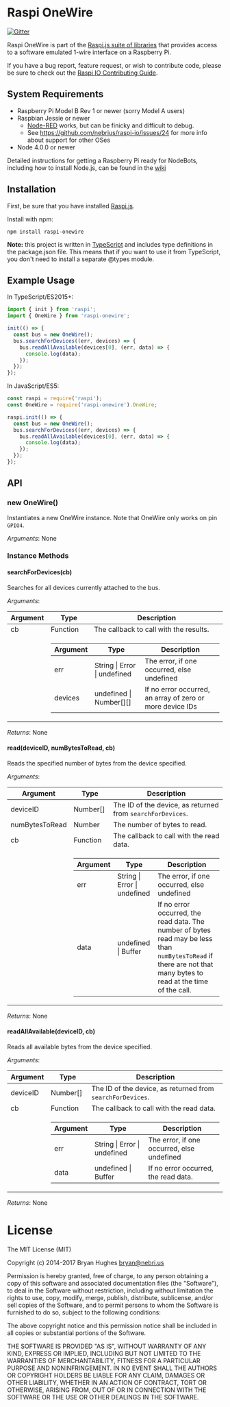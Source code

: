 Raspi OneWire
=============

[![Gitter](https://badges.gitter.im/Join%20Chat.svg)](https://gitter.im/nebrius/raspi-io?utm_source=badge&utm_medium=badge&utm_campaign=pr-badge&utm_content=badge)

Raspi OneWire is part of the [Raspi.js suite of libraries](https://github.com/nebrius/raspi) that provides access to a software emulated 1-wire interface on a Raspberry Pi.

If you have a bug report, feature request, or wish to contribute code, please be sure to check out the [Raspi IO Contributing Guide](https://github.com/nebrius/raspi-io/blob/master/CONTRIBUTING.md).

## System Requirements

- Raspberry Pi Model B Rev 1 or newer (sorry Model A users)
- Raspbian Jessie or newer
  - [Node-RED](http://nodered.org/) works, but can be finicky and difficult to debug.
  - See https://github.com/nebrius/raspi-io/issues/24 for more info about support for other OSes
- Node 4.0.0 or newer

Detailed instructions for getting a Raspberry Pi ready for NodeBots, including how to install Node.js, can be found in the [wiki](https://github.com/nebrius/raspi-io/wiki/Getting-a-Raspberry-Pi-ready-for-NodeBots)

## Installation

First, be sure that you have installed [Raspi.js](https://github.com/nebrius/raspi).

Install with npm:

```Shell
npm install raspi-onewire
```

**Note:** this project is written in [TypeScript](http://www.typescriptlang.org/) and includes type definitions in the package.json file. This means that if you want to use it from TypeScript, you don't need to install a separate @types module.

## Example Usage

In TypeScript/ES2015+:

```JavaScript
import { init } from 'raspi';
import { OneWire } from 'raspi-onewire';

init(() => {
  const bus = new OneWire();
  bus.searchForDevices((err, devices) => {
    bus.readAllAvailable(devices[0], (err, data) => {
      console.log(data);
    });
  });
});
```

In JavaScript/ES5:

```JavaScript
const raspi = require('raspi');
const OneWire = require('raspi-onewire').OneWire;

raspi.init(() => {
  const bus = new OneWire();
  bus.searchForDevices((err, devices) => {
    bus.readAllAvailable(devices[0], (err, data) => {
      console.log(data);
    });
  });
});
```

## API

### new OneWire()

Instantiates a new OneWire instance. Note that OneWire only works on pin `GPIO4`.

_Arguments_: None

### Instance Methods

#### searchForDevices(cb)

Searches for all devices currently attached to the bus.

_Arguments_:

<table>
  <thead>
    <tr>
      <th>Argument</th>
      <th>Type</th>
      <th>Description</th>
    </tr>
  </thead>
  <tr>
    <td>cb</td>
    <td>Function</td>
    <td>The callback to call with the results.</td>
  </tr>
  <tr>
    <td></td>
    <td colspan="2">
      <table>
        <thead>
          <tr>
            <th>Argument</th>
            <th>Type</th>
            <th>Description</th>
          </tr>
        </thead>
        <tr>
          <td>err</td>
          <td>String | Error | undefined</td>
          <td>The error, if one occurred, else undefined</td>
        </tr>
        <tr>
          <td>devices</td>
          <td>undefined | Number[][]</td>
          <td>If no error occurred, an array of zero or more device IDs</td>
        </tr>
      </table>
    </td>
  </tr>
</table>

_Returns_: None

#### read(deviceID, numBytesToRead, cb)

Reads the specified number of bytes from the device specified.

_Arguments_:

<table>
  <thead>
    <tr>
      <th>Argument</th>
      <th>Type</th>
      <th>Description</th>
    </tr>
  </thead>
  <tr>
    <td>deviceID</td>
    <td>Number[]</td>
    <td>The ID of the device, as returned from <code>searchForDevices</code>.</td>
  </tr>
  <tr>
    <td>numBytesToRead</td>
    <td>Number</td>
    <td>The number of bytes to read.</td>
  </tr>
  <tr>
    <td>cb</td>
    <td>Function</td>
    <td>The callback to call with the read data.</td>
  </tr>
  <tr>
    <td></td>
    <td colspan="2">
      <table>
        <thead>
          <tr>
            <th>Argument</th>
            <th>Type</th>
            <th>Description</th>
          </tr>
        </thead>
        <tr>
          <td>err</td>
          <td>String | Error | undefined</td>
          <td>The error, if one occurred, else undefined</td>
        </tr>
        <tr>
          <td>data</td>
          <td>undefined | Buffer</td>
          <td>If no error occurred, the read data. The number of bytes read may be less than <code>numBytesToRead</code> if there are not that many bytes to read at the time of the call.</td>
        </tr>
      </table>
    </td>
  </tr>
</table>

_Returns_: None

#### readAllAvailable(deviceID, cb)

Reads all available bytes from the device specified.

_Arguments_:

<table>
  <thead>
    <tr>
      <th>Argument</th>
      <th>Type</th>
      <th>Description</th>
    </tr>
  </thead>
  <tr>
    <td>deviceID</td>
    <td>Number[]</td>
    <td>The ID of the device, as returned from <code>searchForDevices</code>.</td>
  </tr>
  <tr>
    <td>cb</td>
    <td>Function</td>
    <td>The callback to call with the read data.</td>
  </tr>
  <tr>
    <td></td>
    <td colspan="2">
      <table>
        <thead>
          <tr>
            <th>Argument</th>
            <th>Type</th>
            <th>Description</th>
          </tr>
        </thead>
        <tr>
          <td>err</td>
          <td>String | Error | undefined</td>
          <td>The error, if one occurred, else undefined</td>
        </tr>
        <tr>
          <td>data</td>
          <td>undefined | Buffer</td>
          <td>If no error occurred, the read data.</td>
        </tr>
      </table>
    </td>
  </tr>
</table>

_Returns_: None

License
=======

The MIT License (MIT)

Copyright (c) 2014-2017 Bryan Hughes <bryan@nebri.us>

Permission is hereby granted, free of charge, to any person obtaining a copy
of this software and associated documentation files (the "Software"), to deal
in the Software without restriction, including without limitation the rights
to use, copy, modify, merge, publish, distribute, sublicense, and/or sell
copies of the Software, and to permit persons to whom the Software is
furnished to do so, subject to the following conditions:

The above copyright notice and this permission notice shall be included in
all copies or substantial portions of the Software.

THE SOFTWARE IS PROVIDED "AS IS", WITHOUT WARRANTY OF ANY KIND, EXPRESS OR
IMPLIED, INCLUDING BUT NOT LIMITED TO THE WARRANTIES OF MERCHANTABILITY,
FITNESS FOR A PARTICULAR PURPOSE AND NONINFRINGEMENT. IN NO EVENT SHALL THE
AUTHORS OR COPYRIGHT HOLDERS BE LIABLE FOR ANY CLAIM, DAMAGES OR OTHER
LIABILITY, WHETHER IN AN ACTION OF CONTRACT, TORT OR OTHERWISE, ARISING FROM,
OUT OF OR IN CONNECTION WITH THE SOFTWARE OR THE USE OR OTHER DEALINGS IN
THE SOFTWARE.
